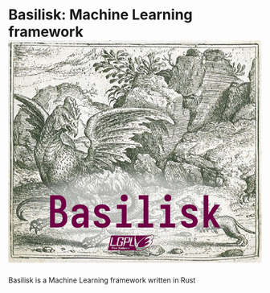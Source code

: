 # Basilisk: Machine Learning framework ![LGPL3](basilisk.png)

Basilisk is a Machine Learning framework written in Rust


